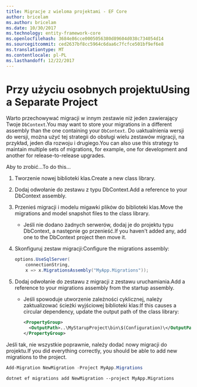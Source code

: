 ```yaml
---
title: Migracje z wieloma projektami - EF Core
author: bricelam
ms.author: bricelam
ms.date: 10/30/2017
ms.technology: entity-framework-core
ms.openlocfilehash: 3684e86cce0005056380d89604d038c734054d14
ms.sourcegitcommit: ced2637bf8cc5964c6daa6c7fcfce501bf9ef6e8
ms.translationtype: MT
ms.contentlocale: pl-PL
ms.lasthandoff: 12/22/2017
---
```

<a name="using-a-separate-project"></a><span data-ttu-id="abfb9-102">Przy użyciu osobnych projektu</span><span class="sxs-lookup"><span data-stu-id="abfb9-102">Using a Separate Project</span></span>
========================
<span data-ttu-id="abfb9-103">Warto przechowywać migracji w innym zestawie niż jeden zawierający Twoje `DbContext`.</span><span class="sxs-lookup"><span data-stu-id="abfb9-103">You may want to store your migrations in a different assembly than the one containing your `DbContext`.</span></span> <span data-ttu-id="abfb9-104">Do uaktualnienia wersji do wersji, można użyć tej strategii do obsługi wielu zestawów migracji, na przykład, jeden dla rozwoju i drugiego.</span><span class="sxs-lookup"><span data-stu-id="abfb9-104">You can also use this strategy to maintain multiple sets of migrations, for example, one for development and another for release-to-release upgrades.</span></span>

<span data-ttu-id="abfb9-105">Aby to zrobić...</span><span class="sxs-lookup"><span data-stu-id="abfb9-105">To do this...</span></span>

1. <span data-ttu-id="abfb9-106">Tworzenie nowej biblioteki klas.</span><span class="sxs-lookup"><span data-stu-id="abfb9-106">Create a new class library.</span></span>

2. <span data-ttu-id="abfb9-107">Dodaj odwołanie do zestawu z typu DbContext.</span><span class="sxs-lookup"><span data-stu-id="abfb9-107">Add a reference to your DbContext assembly.</span></span>

3. <span data-ttu-id="abfb9-108">Przenieś migracji i modelu migawki plików do biblioteki klas.</span><span class="sxs-lookup"><span data-stu-id="abfb9-108">Move the migrations and model snapshot files to the class library.</span></span>
   * <span data-ttu-id="abfb9-109">Jeśli nie dodano żadnych serwerów, dodaj je do projektu typu DbContext, a następnie go przenieść.</span><span class="sxs-lookup"><span data-stu-id="abfb9-109">If you haven't added any, add one to the DbContext project then move it.</span></span>

4. <span data-ttu-id="abfb9-110">Skonfiguruj zestaw migracji:</span><span class="sxs-lookup"><span data-stu-id="abfb9-110">Configure the migrations assembly:</span></span>

   ``` csharp
   options.UseSqlServer(
       connectionString,
       x => x.MigrationsAssembly("MyApp.Migrations"));
   ```

5. <span data-ttu-id="abfb9-111">Dodaj odwołanie do zestawu z migracji z zestawu uruchamiania.</span><span class="sxs-lookup"><span data-stu-id="abfb9-111">Add a reference to your migrations assembly from the startup assembly.</span></span>
   * <span data-ttu-id="abfb9-112">Jeśli spowoduje utworzenie zależności cyklicznej, należy zaktualizować ścieżki wyjściowej biblioteki klas:</span><span class="sxs-lookup"><span data-stu-id="abfb9-112">If this causes a circular dependency, update the output path of the class library:</span></span>

     ``` xml
     <PropertyGroup>
       <OutputPath>..\MyStarupProject\bin\$(Configuration)\</OutputPath>
     </PropertyGroup>
     ```

<span data-ttu-id="abfb9-113">Jeśli tak, nie wszystkie poprawnie, należy dodać nowy migracji do projektu.</span><span class="sxs-lookup"><span data-stu-id="abfb9-113">If you did everything correctly, you should be able to add new migrations to the project.</span></span>

``` powershell
Add-Migration NewMigration -Project MyApp.Migrations
```
``` Console
dotnet ef migrations add NewMigration --project MyApp.Migrations
```

